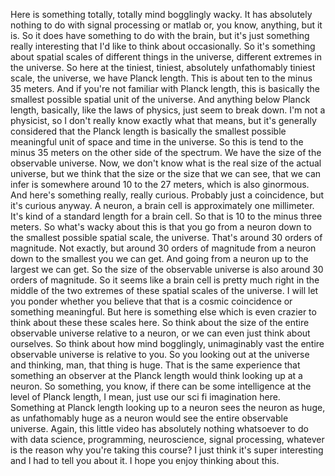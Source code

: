  Here is something totally, totally mind bogglingly wacky. It has absolutely nothing to do with signal processing or matlab or, you know, anything, but it is. So it does have something to do with the brain, but it's just something really interesting that I'd like to think about occasionally. So it's something about spatial scales of different things in the universe, different extremes in the universe. So here at the tiniest, tiniest, absolutely unfathomably tiniest scale, the universe, we have Planck length. This is about ten to the minus 35 meters. And if you're not familiar with Planck length, this is basically the smallest possible spatial unit of the universe. And anything below Planck length, basically, like the laws of physics, just seem to break down. I'm not a physicist, so I don't really know exactly what that means, but it's generally considered that the Planck length is basically the smallest possible meaningful unit of space and time in the universe. So this is tend to the minus 35 meters on the other side of the spectrum. We have the size of the observable universe. Now, we don't know what is the real size of the actual universe, but we think that the size or the size that we can see, that we can infer is somewhere around 10 to the 27 meters, which is also ginormous. And here's something really, really curious. Probably just a coincidence, but it's curious anyway. A neuron, a brain cell is approximately one millimeter. It's kind of a standard length for a brain cell. So that is 10 to the minus three meters. So what's wacky about this is that you go from a neuron down to the smallest possible spatial scale, the universe. That's around 30 orders of magnitude. Not exactly, but around 30 orders of magnitude from a neuron down to the smallest you we can get. And going from a neuron up to the largest we can get. So the size of the observable universe is also around 30 orders of magnitude. So it seems like a brain cell is pretty much right in the middle of the two extremes of these spatial scales of the universe. I will let you ponder whether you believe that that is a cosmic coincidence or something meaningful. But here is something else which is even crazier to think about these these scales here. So think about the size of the entire observable universe relative to a neuron, or we can even just think about ourselves. So think about how mind bogglingly, unimaginably vast the entire observable universe is relative to you. So you looking out at the universe and thinking, man, that thing is huge. That is the same experience that something an observer at the Planck length would think looking up at a neuron. So something, you know, if there can be some intelligence at the level of Planck length, I mean, just use our sci fi imagination here. Something at Planck length looking up to a neuron sees the neuron as huge, as unfathomably huge as a neuron would see the entire observable universe. Again, this little video has absolutely nothing whatsoever to do with data science, programming, neuroscience, signal processing, whatever is the reason why you're taking this course? I just think it's super interesting and I had to tell you about it. I hope you enjoy thinking about this.